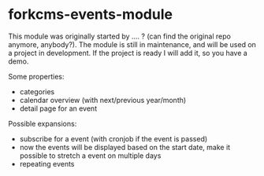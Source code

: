 forkcms-events-module
=====================
This module was originally started by .... ? (can find the original repo anymore, anybody?).
The module is still in maintenance, and will be used on a project in development. If the project is ready I will add it, so you have a demo.

Some properties:
- categories
- calendar overview (with next/previous year/month)
- detail page for an event

Possible expansions:
- subscribe for a event (with cronjob if the event is passed)
- now the events will be displayed based on the start date, make it possible to stretch a event on multiple days
- repeating events
